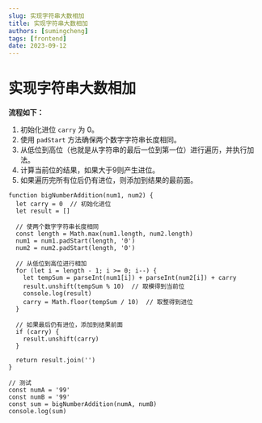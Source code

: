 ```yaml
---
slug: 实现字符串大数相加
title: 实现字符串大数相加
authors: [sumingcheng]
tags: [frontend]
date: 2023-09-12
---
```


# 实现字符串大数相加



 



**流程如下：**

1. 初始化进位 `carry` 为 0。
2. 使用 `padStart` 方法确保两个数字字符串长度相同。
3. 从低位到高位（也就是从字符串的最后一位到第一位）进行遍历，并执行加法。
4. 计算当前位的结果，如果大于9则产生进位。
5. 如果遍历完所有位后仍有进位，则添加到结果的最前面。

```
function bigNumberAddition(num1, num2) {
  let carry = 0  // 初始化进位
  let result = []

  // 使两个数字字符串长度相同
  const length = Math.max(num1.length, num2.length)
  num1 = num1.padStart(length, '0')
  num2 = num2.padStart(length, '0')

  // 从低位到高位进行相加
  for (let i = length - 1; i >= 0; i--) {
    let tempSum = parseInt(num1[i]) + parseInt(num2[i]) + carry
    result.unshift(tempSum % 10)  // 取模得到当前位
    console.log(result)
    carry = Math.floor(tempSum / 10)  // 取整得到进位
  }

  // 如果最后仍有进位，添加到结果前面
  if (carry) {
    result.unshift(carry)
  }

  return result.join('')
}

// 测试
const numA = '99'
const numB = '99'
const sum = bigNumberAddition(numA, numB)
console.log(sum)

```